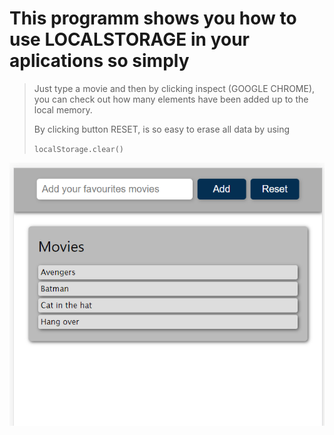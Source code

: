 # This programm shows you how to use LOCALSTORAGE in your aplications so simply 

> Just type a movie and then by clicking inspect (GOOGLE CHROME), you can check out how many elements have been added up to the local memory.
>
> By clicking button RESET, is so easy to erase all data by using
>
> `localStorage.clear()`

![](p.png)